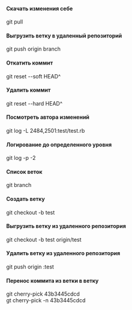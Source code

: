 <h4>Скачать изменения себе</h4>
git pull
<h4>Выгрузить ветку в удаленный репозиторий</h4>
git push origin branch
<h4>Откатить коммит</h4>
git reset --soft HEAD^
<h4>Удалить коммит</h4>
git reset --hard HEAD^
<h4>Посмотреть автора изменений</h4>
git log -L 2484,2501:test/test.rb
<h4>Логирование до определенного уровня</h4>
git log -p -2
<h4>Список веток</h4>
git branch
<h4>Создать ветку</h4>
git checkout -b test
<h4>Выгрузить ветку из удаленного репозитория</h4>
git checkout -b test origin/test
<h4>Удалить ветку из удаленного репозитория</h4>
git push origin :test
<h4>Перенос коммита из ветки в ветку</h4>
git cherry-pick 43b3445cdcd<br>
gt cherry-pick -n 43b3445cdcd
